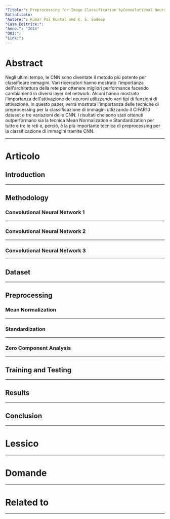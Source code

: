 ```yaml
---
"Titolo:": Preprocessing for Image Classification byConvolutional Neural Networks
Sottotitolo: 
"Autore:": Kumar Pal Kuntal and K. S. Sudeep
"Casa Editrice:": 
"Anno:": "2016"
"DOI:": 
"Link:":
---
```

# Abstract
Negli ultimi tempo, le CNN sono diventate il metodo più potente per classificare immagini. Vari ricercatori hanno mostrato l'importanza dell'architettura della rete per ottenere migliori performance facendo cambiamenti in diversi layer del network. Alcuni hanno mostrato l'importanza dell'attivazione dei neuroni utilizzando vari tipi di funzioni di attivazione. In questo paper, verrà mostrata l'importanza delle tecniche di preprocessing per la classificazione di immagini utlizzando il CIFAR10 dataset e tre variazioni delle CNN. I risultati che sono stati ottenuti outperformano sia la tecnica Mean Normalization e Standardization per tutte e tre le reti e, perciò, è la più importante tecnica di preprocessing per la classificazione di immagini tramite CNN.

----------------------------------------------------------------

# Articolo
## Introduction

----------------------------------------------------------------

## Methodology

### Convolutional Neural Network $1$

----------------------------------------------------------------

### Convolutional Neural Network $2$


----------------------------------------------------------------

### Convolutional Neural Network $3$


----------------------------------------------------------------

## Dataset


----------------------------------------------------------------

## Preprocessing


### Mean Normalization

----------------------------------------------------------------

### Standardization

----------------------------------------------------------------

### Zero Component Analysis

----------------------------------------------------------------

## Training and Testing


----------------------------------------------------------------

## Results


----------------------------------------------------------------

## Conclusion

----------------------------------------------------------------

# Lessico


----------------------------------------------------------------

# Domande


----------------------------------------------------------------

# Related to


----------------------------------------------------------------